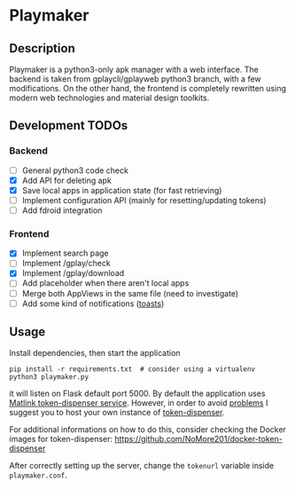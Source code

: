 # Playmaker

## Description

Playmaker is a python3-only apk manager with a web interface. The backend is taken from gplaycli/gplayweb python3 branch, with a few modifications.
On the other hand, the frontend is completely rewritten using modern web technologies and material design toolkits.

## Development TODOs

### Backend
- [ ] General python3 code check
- [x] Add API for deleting apk
- [x] Save local apps in application state (for fast retrieving)
- [ ] Implement configuration API (mainly for resetting/updating tokens)
- [ ] Add fdroid integration

### Frontend
- [x] Implement search page
- [ ] Implement /gplay/check
- [x] Implement /gplay/download
- [ ] Add placeholder when there aren't local apps
- [ ] Merge both AppViews in the same file (need to investigate)
- [ ] Add some kind of notifications ([toasts](https://fezvrasta.github.io/snackbarjs/))

## Usage

Install dependencies, then start the application

```
pip install -r requirements.txt  # consider using a virtualenv
python3 playmaker.py
```

it will listen on Flask default port 5000. By default the application uses [Matlink token-dispenser service](https://github.com/matlink/gplaycli#changelog). However, in order to avoid [problems](https://github.com/matlink/gplaycli/issues/80) I suggest you to host your own instance of [token-dispenser](https://github.com/yeriomin/token-dispenser).

For additional informations on how to do this, consider checking the Docker images for token-dispenser: https://github.com/NoMore201/docker-token-dispenser

After correctly setting up the server, change the `tokenurl` variable inside `playmaker.conf`.
